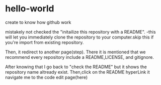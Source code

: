 # hello-world
create to know how github work

mistakely not checked the "initailize this repository with a README".
-this will let you immediately clone the repository to your computer.skip this if you're import from existing repository.

Then, it redirect to another page(step).
There it is mentioned that we recommend every repository include a README,LICENSE, and gitignore.

After knowing that I go back to "check the README" but it shows the repository name altready exist.
Then,click on the README hyperLink it navigate me to the code edit page(here)
